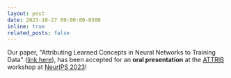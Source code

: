 ```yaml
---
layout: post
date: 2023-10-27 09:00:00-0500
inline: true
related_posts: false
---
```


Our paper, "Attributing Learned Concepts in Neural Networks to Training Data" ([link here](https://arxiv.org/abs/2310.03149)), has been accepted for an **oral presentation** at the [ATTRIB](https://attrib-workshop.cc/) workshop at [NeurIPS 2023](https://neurips.cc/Conferences/2023)!